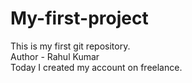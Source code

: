 # My-first-project
This is my first git repository.
<br>
Author - Rahul Kumar
<br>
Today I created my account on freelance.
